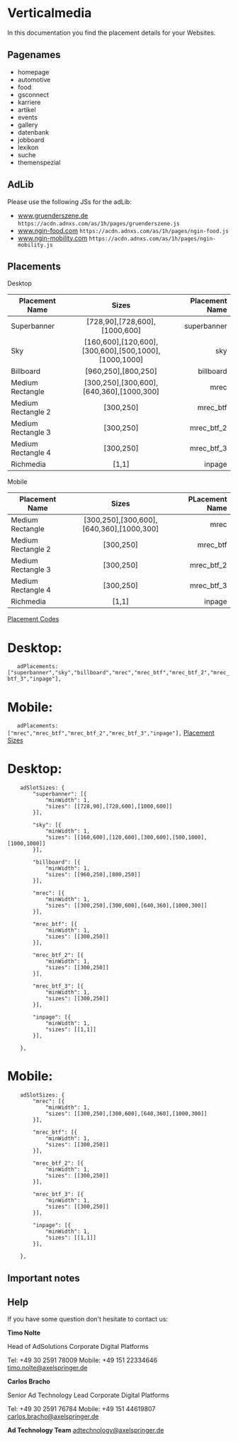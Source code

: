 # Verticalmedia

In this documentation you find the placement details for your Websites.  

## Pagenames

- homepage
- automotive
- food
- gsconnect
- karriere
- artikel
- events
- gallery
- datenbank
- jobboard
- lexikon
- suche
- themenspezial


## AdLib

Please use the following JSs for the adLib: 

- www.gruenderszene.de ```https://acdn.adnxs.com/as/1h/pages/gruenderszene.js```
- www.ngin-food.com ```https://acdn.adnxs.com/as/1h/pages/ngin-food.js```
- www.ngin-mobility.com ```https://acdn.adnxs.com/as/1h/pages/ngin-mobility.js```


## Placements

 Desktop

| Placement Name|Sizes|Placement Name|
| ------------- |:-------------:| -----:|
|Superbanner|[728,90],[728,600],[1000,600]|superbanner|
|Sky|[160,600],[120,600],[300,600],[500,1000],[1000,1000]|sky|
|Billboard|[960,250],[800,250]|billboard|
|Medium Rectangle|[300,250],[300,600],[640,360],[1000,300]|mrec|
|Medium Rectangle 2|[300,250]|mrec_btf|
|Medium Rectangle 3|[300,250]|mrec_btf_2|
|Medium Rectangle 4|[300,250]|mrec_btf_3|
|Richmedia|[1,1]|inpage|

 Mobile


| Placement Name|Sizes|PLacement Name|
| ------------- |:-------------:| -----:|
|Medium Rectangle|[300,250],[300,600],[640,360],[1000,300]|mrec|
|Medium Rectangle 2|[300,250]|mrec_btf|
|Medium Rectangle 3|[300,250]|mrec_btf_2|
|Medium Rectangle 4|[300,250]|mrec_btf_3|
|Richmedia|[1,1]|inpage|

 [Placement Codes](https://github.com/CDPAdSolution/adSolution-Reference/blob/master/publisher-display-reference.md#3-define-the-ad-placements-for-the-website)

# Desktop:

`	adPlacements: ["superbanner","sky","billboard","mrec","mrec_btf","mrec_btf_2","mrec_btf_3","inpage"],`

# Mobile:

`	adPlacements: ["mrec","mrec_btf","mrec_btf_2","mrec_btf_3","inpage"],`
 [Placement Sizes](https://github.com/CDPAdSolution/adSolution-Reference/blob/master/publisher-display-reference.md#4-define-the-sizes-for-every-ad-placement)

# Desktop:

```
	adSlotSizes: {
		"superbanner": [{
			"minWidth": 1,
			"sizes": [[728,90],[728,600],[1000,600]]
		}],
     
		"sky": [{
			"minWidth": 1,
			"sizes": [[160,600],[120,600],[300,600],[500,1000],[1000,1000]]
		}],
     
		"billboard": [{
			"minWidth": 1,
			"sizes": [[960,250],[800,250]]
		}],
     
		"mrec": [{
			"minWidth": 1,
			"sizes": [[300,250],[300,600],[640,360],[1000,300]]
		}],
     
		"mrec_btf": [{
			"minWidth": 1,
			"sizes": [[300,250]]
		}],

		"mrec_btf_2": [{
			"minWidth": 1,
			"sizes": [[300,250]]
		}],

		"mrec_btf_3": [{
			"minWidth": 1,
			"sizes": [[300,250]]
		}],
     
		"inpage": [{
			"minWidth": 1,
			"sizes": [[1,1]]
		}],
     
	},
```

# Mobile:

```
	adSlotSizes: {
		"mrec": [{
			"minWidth": 1,
			"sizes": [[300,250],[300,600],[640,360],[1000,300]]
		}],
     
		"mrec_btf": [{
			"minWidth": 1,
			"sizes": [[300,250]]
		}],

		"mrec_btf_2": [{
			"minWidth": 1,
			"sizes": [[300,250]]
		}],

		"mrec_btf_3": [{
			"minWidth": 1,
			"sizes": [[300,250]]
		}],
     
		"inpage": [{
			"minWidth": 1,
			"sizes": [[1,1]]
		}],
     
	},
```

## Important notes



## Help

If you have some question don't hesitate to contact us:


__Timo Nolte__
 
  Head of AdSolutions
  Corporate Digital Platforms

  Tel: +49 30 2591 78009
  Mobile: +49 151 22334646 
  timo.nolte@axelspringer.de


__Carlos Bracho__
 
  Senior Ad Technology Lead 
  Corporate Digital Platforms
  
  Tel: +49 30 2591 76784
  Mobile: +49 151 44619807 
  carlos.bracho@axelspringer.de

__Ad Technology Team__
  adtechnology@axelspringer.de
  
